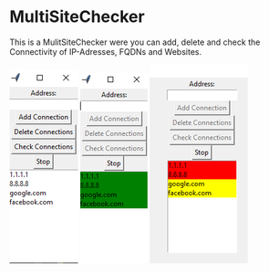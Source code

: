 # MultiSiteChecker

This is a MulitSiteChecker were you can add, delete and check the Connectivity of IP-Adresses, FQDNs and Websites.

![Programm1!](asset/Default.png)
![Programm2!](asset/AllConnections.png)
![Programm3!](asset/NoConnection.png)

